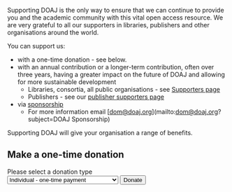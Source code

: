 Supporting DOAJ is the only way to ensure that we can continue to provide you and the academic community with this vital open access resource. We are very grateful to all our supporters in libraries, publishers and other organisations around the world.

You can support us:

+ with a one-time donation - see below.
+ with an annual contribution or a longer-term contribution, often over three years, having a greater impact on the future of DOAJ and allowing for more sustainable development
  * Libraries, consortia, all public organisations - see [Supporters page](/support/supporters/)
  * Publishers - see our [publisher supporters page](/support/publisher-supporter/)
+ via [sponsorship](/support/sponsors/)
  * For more information email [dom@doaj.org](mailto:dom@doaj.org?subject=DOAJ Sponsorship)

Supporting DOAJ will give your organisation a range of benefits.

## Make a one-time donation

<form action="https://www.paypal.com/cgi-bin/webscr" method="post" target="_top">
  <input type="hidden" name="cmd" value="_s-xclick">
  <input type="hidden" name="hosted_button_id" value="UP6B3VXCP2FHJ">
  <input type="hidden" name="on0" value="One-off payment">
  <label for="support-one-off">Please select a donation type</label>
  <div class="input-group">
      <select name="os0" id="support-one-off">
    	 <option value="Individual - one-time payment">Individual - one-time payment </option>
    	 <option value="Academic Library - one-time payment">Academic Library - one-time payment </option>
    	 <option value="Library Consortium - one-time payment">Library Consortium - one-time payment </option>
    	 <option value="Aggregator - one-time payment">Aggregator - one-time payment </option>
      </select>
    <input type="submit" name="submit" value="Donate" title="PayPal - The safer, easier way to pay online!" alt="Donate with PayPal button" />
  </div>
</form>

